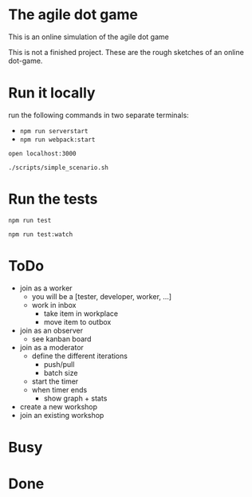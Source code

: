 # The agile dot game
This is an online simulation of the agile dot game

This is not a finished project. These are the rough sketches of an online dot-game.

# Run it locally
run the following commands in two separate terminals:
 - `npm run serverstart`
 - `npm run webpack:start`

`open localhost:3000`

`./scripts/simple_scenario.sh`

# Run the tests
`npm run test`

`npm run test:watch`


# ToDo
- join as a worker
  - you will be a [tester, developer, worker, ...]
  - work in inbox
    - take item in workplace
    - move item to outbox
- join as an observer
  - see kanban board
- join as a moderator
  - define the different iterations
    - push/pull
    - batch size
  - start the timer
  - when timer ends
    - show graph + stats
- create a new workshop
- join an existing workshop

# Busy

# Done